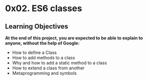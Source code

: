 # 0x02. ES6 classes

## Learning Objectives
**At the end of this project, you are expected to be able to explain to anyone, without the help of Google:**

* How to define a Class
* How to add methods to a class
* Why and how to add a static method to a class
* How to extend a class from another
* Metaprogramming and symbols
